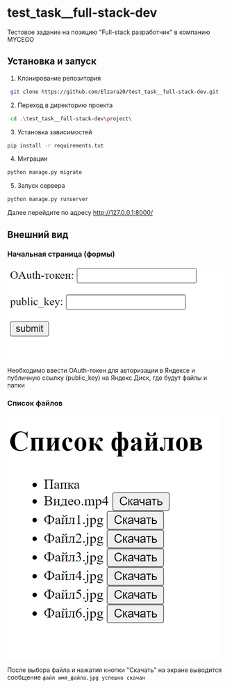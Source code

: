# test_task__full-stack-dev
Тестовое задание на позицию "Full-stack разработчик" в компанию MYCEGO

## Установка и запуск
1. Клонирование репозитория
```bash
 git clone https://github.com/Elzara20/test_task__full-stack-dev.git 
```
2. Переход в директорию проекта 
```bash
 cd .\test_task__full-stack-dev\project\
```
3. Установка зависимостей
```bash
pip install -r requirements.txt
```
4. Миграции
```bash
python manage.py migrate
```
5. Запуск сервера
```bash
python manage.py runserver
```
Далее перейдите по адресу http://127.0.0.1:8000/

## Внешний вид

### Начальная страница (формы)
![start_page](https://github.com/Elzara20/test_task__full-stack-dev/blob/main/pictures/start.png)

Необходимо ввести OAuth-токен для авторизации в Яндексе и публичную ссылку (public_key) на Яндекс.Диск, где будут файлы и папки 

### Список файлов
![view_file](https://github.com/Elzara20/test_task__full-stack-dev/blob/main/pictures/view_file.png)


После выбора файла и нажатия кнопки "Скачать" на экране выводится сообщение ```файл имя_файла.jpg успешно скачан```
